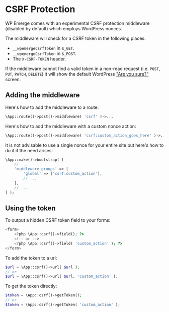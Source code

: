 # CSRF Protection

WP Emerge comes with an experimental CSRF protection middleware (disabled by default) which employs WordPress nonces.

The middleware will check for a CSRF token in the following places:
- `__wpemergeCsrfToken` in `$_GET`.
- `__wpemergeCsrfToken` in `$_POST`.
- The `X-CSRF-TOKEN` header.

If the middleware cannot find a valid token in a non-read request (i.e. `POST`, `PUT`, `PATCH`, `DELETE`) it will show the default WordPress ["Are you sure?"](https://codex.wordpress.org/Function_Reference/wp_nonce_ays) screen.

## Adding the middleware

Here's how to add the middleware to a route:
```php
\App::route()->post()->middleware( 'csrf' )->...
```

Here's how to add the middleware with a custom nonce action:
```php
\App::route()->post()->middleware( 'csrf:custom_action_goes_here' )->...
```

It is not advisable to use a single nonce for your entire site but here's how to do it if the need arises:
```php
\App::make()->bootstrap( [
    // ...
    'middleware_groups' => [
        'global' => ['csrf:custom_action'],
        // ...
    ],
    // ...
] );
```

## Using the token

To output a hidden CSRF token field to your forms:
```php
<form>
    <?php \App::csrf()->field(); ?>
    <!-- or -->
    <?php \App::csrf()->field( 'custom_action' ); ?>
</form>
```

To add the token to a url:
```php
$url = \App::csrf()->url( $url );
// or
$url = \App::csrf()->url( $url, 'custom_action' );
```

To get the token directly:
```php
$token = \App::csrf()->getToken();
// or
$token = \App::csrf()->getToken( 'custom_action' );
```
